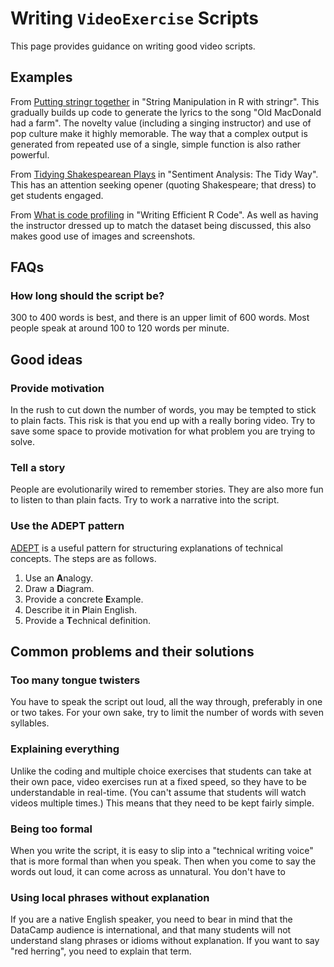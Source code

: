 # Writing `VideoExercise` Scripts

This page provides guidance on writing good video scripts.

## Examples

From [Putting stringr together](https://campus.datacamp.com/courses/string-manipulation-in-r-with-stringr/string-basics?ex=9) in "String Manipulation in R with stringr". This gradually builds up code to generate the lyrics to the song "Old MacDonald had a farm". The novelty value (including a singing instructor) and use of pop culture make it highly memorable. The way that a complex output is generated from repeated use of a single, simple function is also rather powerful.

From [Tidying Shakespearean Plays](https://campus.datacamp.com/courses/sentiment-analysis-in-r-the-tidy-way/shakespeare-gets-sentimental?ex=1) in "Sentiment Analysis: The Tidy Way". This has an attention seeking opener (quoting Shakespeare; that dress) to get students engaged.

From [What is code profiling](https://campus.datacamp.com/courses/writing-efficient-r-code/diagnosing-problems-code-profiling?ex=1) in "Writing Efficient R Code". As well as having the instructor dressed up to match the dataset being discussed, this also makes good use of images and screenshots.

## FAQs

### How long should the script be?

300 to 400 words is best, and there is an upper limit of 600 words. Most people speak at around 100 to 120 words per minute.

## Good ideas

### Provide motivation

In the rush to cut down the number of words, you may be tempted to stick to plain facts. This risk is that you end up with a really boring video. Try to save some space to provide motivation for what problem you are trying to solve.

### Tell a story

People are evolutionarily wired to remember stories. They are also more fun to listen to than plain facts. Try to work a narrative into the script. 

### Use the ADEPT pattern

[ADEPT](https://betterexplained.com/articles/adept-method) is a useful pattern for structuring explanations of technical concepts. The steps are as follows.

1. Use an **A**nalogy.
1. Draw a **D**iagram.
1. Provide a concrete **E**xample.
1. Describe it in **P**lain English.
1. Provide a **T**echnical definition.

## Common problems and their solutions

### Too many tongue twisters

You have to speak the script out loud, all the way through, preferably in one or two takes. For your own sake, try to limit the number of words with seven syllables.

### Explaining everything

Unlike the coding and multiple choice exercises that students can take at their own pace, video exercises run at a fixed speed, so they have to be understandable in real-time. (You can't assume that students will watch videos multiple times.) This means that they need to be kept fairly simple.

### Being too formal

When you write the script, it is easy to slip into a "technical writing voice" that is more formal than when you speak. Then when you come to say the words out loud, it can come across as unnatural. You don't have to 

### Using local phrases without explanation

If you are a native English speaker, you need to bear in mind that the DataCamp audience is international, and that many students will not understand slang phrases or idioms without explanation. If you want to say "red herring", you need to explain that term.

